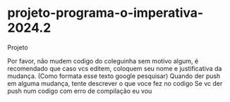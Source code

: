 # projeto-programa-o-imperativa-2024.2
Projeto

Por favor, não mudem codigo do coleguinha sem motivo algum, é recomendado que caso vcs editem, coloquem seu nome e justificativa da mudança. (Como formata esse texto google pesquisar)
Quando der push em alguma mudança, tente descrever o que voce fez no codigo
Se vc der push num codigo com erro de compilação eu vou 